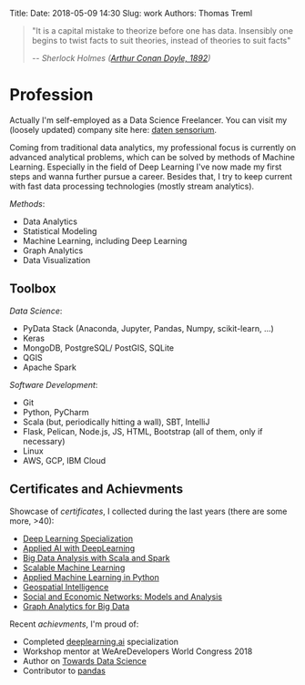 Title:
Date: 2018-05-09 14:30
Slug: work
Authors: Thomas Treml

> "It is a capital mistake to theorize before one has data. Insensibly one begins to twist facts to suit theories, instead of theories to suit facts"
>
> -- <cite> Sherlock Holmes ([Arthur Conan Doyle, 1892](https://en.wikiquote.org/wiki/Sherlock_Holmes))</cite>

# Profession
Actually I'm self-employed as a Data Science Freelancer. You can visit my (loosely updated) company site here: [daten sensorium](http://datensensorium.co.at/).

Coming from traditional data analytics, my professional focus is currently on advanced analytical problems, which can be solved by methods of Machine Learning. Especially in the field of Deep Learning I've now made my first steps and wanna further pursue a career. Besides that, I try to keep current with fast data processing technologies (mostly stream analytics).

_Methods_:

* Data Analytics
* Statistical Modeling
* Machine Learning, including Deep Learning
* Graph Analytics
* Data Visualization

## Toolbox
_Data Science_:

* PyData Stack (Anaconda, Jupyter, Pandas, Numpy, scikit-learn, ...)
* Keras
* MongoDB, PostgreSQL/ PostGIS, SQLite
* QGIS
* Apache Spark

_Software Development_:

* Git
* Python, PyCharm
* Scala (but, periodically hitting a wall), SBT, IntelliJ
* Flask, Pelican, Node.js, JS, HTML, Bootstrap (all of them, only if necessary)
* Linux
* AWS, GCP, IBM Cloud

## Certificates and Achievments
Showcase of _certificates_, I collected during the last years (there are some more, >40):

* [Deep Learning Specialization]({filename}/pdfs/certs/Cert_DeepLearningAI.pdf)
* [Applied AI with DeepLearning]({filename}/pdfs/certs/Cert_IBMAppliedAI.pdf)
* [Big Data Analysis with Scala and Spark]({filename}/pdfs/certs/Cert_BigDataScalaSpark.pdf)
* [Scalable Machine Learning]({filename}/pdfs/certs/Cert_ScalML.pdf)
* [Applied Machine Learning in Python]({filename}/pdfs/certs/Cert_AppliedMLPy.pdf)
* [Geospatial Intelligence]({filename}/pdfs/certs/Cert_GeoInt.pdf)
* [Social and Economic Networks: Models and Analysis]({filename}/pdfs/certs/Cert_SocialAndEconomicNetworks.pdf)
* [Graph Analytics for Big Data]({filename}/pdfs/certs/Cert_GraphAnalytics.pdf)

Recent _achievments_, I'm proud of:

* Completed [deeplearning.ai](https://www.deeplearning.ai/) specialization
* Workshop mentor at WeAreDevelopers World Congress 2018
* Author on [Towards Data Science](https://towardsdatascience.com/)
* Contributor to [pandas](https://pandas.pydata.org/)
